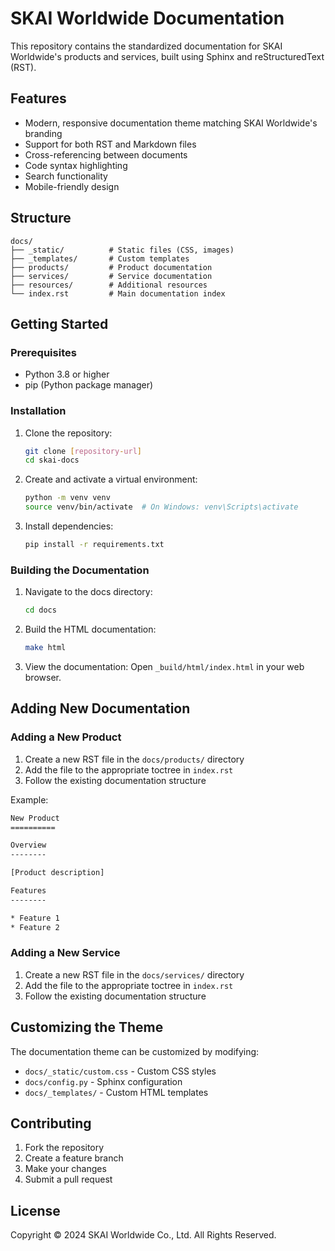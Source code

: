 # SKAI Worldwide Documentation

This repository contains the standardized documentation for SKAI Worldwide's products and services, built using Sphinx and reStructuredText (RST).

## Features

- Modern, responsive documentation theme matching SKAI Worldwide's branding
- Support for both RST and Markdown files
- Cross-referencing between documents
- Code syntax highlighting
- Search functionality
- Mobile-friendly design

## Structure

```
docs/
├── _static/          # Static files (CSS, images)
├── _templates/       # Custom templates
├── products/         # Product documentation
├── services/         # Service documentation
├── resources/        # Additional resources
└── index.rst         # Main documentation index
```

## Getting Started

### Prerequisites

- Python 3.8 or higher
- pip (Python package manager)

### Installation

1. Clone the repository:
   ```bash
   git clone [repository-url]
   cd skai-docs
   ```

2. Create and activate a virtual environment:
   ```bash
   python -m venv venv
   source venv/bin/activate  # On Windows: venv\Scripts\activate
   ```

3. Install dependencies:
   ```bash
   pip install -r requirements.txt
   ```

### Building the Documentation

1. Navigate to the docs directory:
   ```bash
   cd docs
   ```

2. Build the HTML documentation:
   ```bash
   make html
   ```

3. View the documentation:
   Open `_build/html/index.html` in your web browser.

## Adding New Documentation

### Adding a New Product

1. Create a new RST file in the `docs/products/` directory
2. Add the file to the appropriate toctree in `index.rst`
3. Follow the existing documentation structure

Example:
```rst
New Product
==========

Overview
--------

[Product description]

Features
--------

* Feature 1
* Feature 2
```

### Adding a New Service

1. Create a new RST file in the `docs/services/` directory
2. Add the file to the appropriate toctree in `index.rst`
3. Follow the existing documentation structure

## Customizing the Theme

The documentation theme can be customized by modifying:

- `docs/_static/custom.css` - Custom CSS styles
- `docs/config.py` - Sphinx configuration
- `docs/_templates/` - Custom HTML templates

## Contributing

1. Fork the repository
2. Create a feature branch
3. Make your changes
4. Submit a pull request

## License

Copyright © 2024 SKAI Worldwide Co., Ltd. All Rights Reserved.
